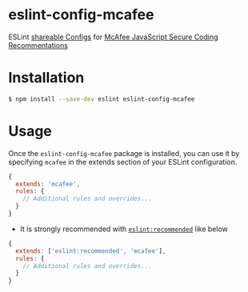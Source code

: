 # eslint-config-mcafee
ESLint [shareable Configs](http://eslint.org/docs/developer-guide/shareable-configs.html) for [McAfee JavaScript Secure Coding Recommentations](https://planet.mcafee.com/people/ssingh7/blog/2017/08/21/javascript-secure-coding-recommendation)

# Installation
```sh
$ npm install --save-dev eslint eslint-config-mcafee
```

# Usage
Once the ```eslint-config-mcafee``` package is installed, you can use it by specifying
```mcafee``` in the extends section of your ESLint configuration.

```javascript
{
  extends: 'mcafee',
  rules: {
    // Additional rules and overrides...
  }
}
```
 * It is strongly recommended with [```eslint:recommended```](http://eslint.org/docs/rules/) like below
```javascript
{
  extends: ['eslint:recommended', 'mcafee'],
  rules: {
    // Additional rules and overrides...
  }
}
```
